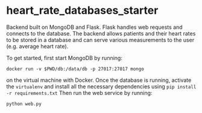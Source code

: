 # heart_rate_databases_starter
Backend built on MongoDB and Flask. Flask handles web requests and connects to the database. The backend allows patients and their heart rates to be stored in a database and can serve various measurements to the user (e.g. average heart rate).

To get started, first start MongoDB by running:
```
docker run -v $PWD/db:/data/db -p 27017:27017 mongo
```
on the virtual machine with Docker. Once the database is running, activate the `virtualenv` and install all the necessary dependencies using `pip install -r requirements.txt` Then run the web service by running:
```
python web.py
```
